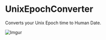# UnixEpochConverter
Converts your Unix Epoch time to Human Date.



![Imgur](https://i.imgur.com/iYcUsgv.png)
